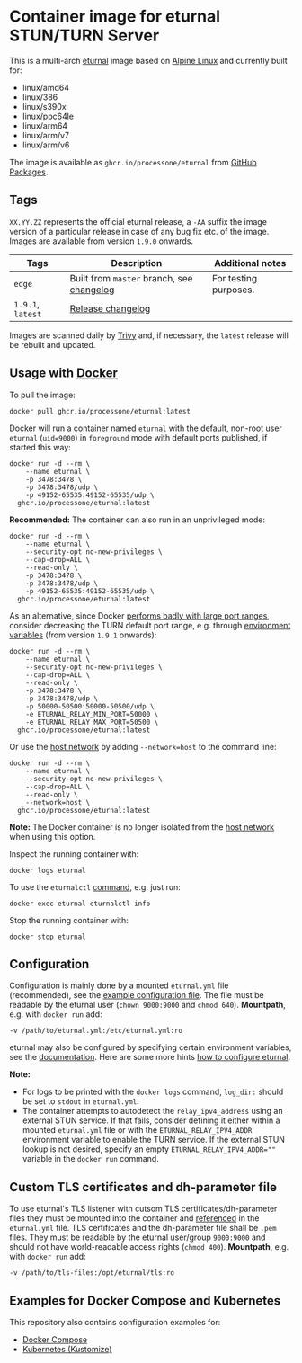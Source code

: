 # Container image for eturnal STUN/TURN Server

This is a multi-arch [eturnal](https://eturnal.net/) image based on [Alpine Linux](https://alpinelinux.org) and currently built for:

* linux/amd64
* linux/386
* linux/s390x
* linux/ppc64le
* linux/arm64
* linux/arm/v7
* linux/arm/v6

The image is available as `ghcr.io/processone/eturnal` from [GitHub Packages](https://github.com/processone/eturnal/pkgs/container/eturnal).

## Tags

`XX.YY.ZZ` represents the official eturnal release, a `-AA` suffix the image version of a particular release in case of any bug fix etc. of the image. Images are available from version `1.9.0` onwards.

| Tags  | Description  | Additional notes  |
| ------------ | ------------ | ------------ |
| `edge`  | Built from `master` branch, see [changelog](https://github.com/processone/eturnal/blob/master/CHANGELOG.md)  | For testing purposes.  |
| `1.9.1`, `latest`  | [Release changelog](https://github.com/processone/eturnal/releases/tag/1.9.1)  |   |

Images are scanned daily by [Trivy](https://www.aquasec.com/products/trivy) and, if necessary, the `latest` release will be rebuilt and updated.

## Usage with [Docker](https://www.docker.com)

To pull the image:

    docker pull ghcr.io/processone/eturnal:latest

Docker will run a container named `eturnal` with the default, non-root user `eturnal` (`uid=9000`) in `foreground` mode with default ports published, if started this way:

```shell
docker run -d --rm \
    --name eturnal \
    -p 3478:3478 \
    -p 3478:3478/udp \
    -p 49152-65535:49152-65535/udp \
  ghcr.io/processone/eturnal:latest
```

**Recommended:** The container can also run in an unprivileged mode:

```shell
docker run -d --rm \
    --name eturnal \
    --security-opt no-new-privileges \
    --cap-drop=ALL \
    --read-only \
    -p 3478:3478 \
    -p 3478:3478/udp \
    -p 49152-65535:49152-65535/udp \
  ghcr.io/processone/eturnal:latest
```

As an alternative, since Docker [performs badly with large port ranges](https://github.com/instrumentisto/coturn-docker-image/issues/3), consider decreasing the TURN default port range, e.g. through [environment variables](https://eturnal.net/documentation/#Environment_Variables) (from version `1.9.1` onwards):

```shell
docker run -d --rm \
    --name eturnal \
    --security-opt no-new-privileges \
    --cap-drop=ALL \
    --read-only \
    -p 3478:3478 \
    -p 3478:3478/udp \
    -p 50000-50500:50000-50500/udp \
    -e ETURNAL_RELAY_MIN_PORT=50000 \
    -e ETURNAL_RELAY_MAX_PORT=50500 \
  ghcr.io/processone/eturnal:latest
```

Or use the [host network](https://docs.docker.com/network/host/) by adding `--network=host` to the command line:

```shell
docker run -d --rm \
    --name eturnal \
    --security-opt no-new-privileges \
    --cap-drop=ALL \
    --read-only \
    --network=host \
  ghcr.io/processone/eturnal:latest
```

**Note:** The Docker container is no longer isolated from the [host network](https://docs.docker.com/network/host/) when using this option.

Inspect the running container with:

    docker logs eturnal

To use the `eturnalctl` [command](https://eturnal.net/documentation/#Operation), e.g. just run:

    docker exec eturnal eturnalctl info

Stop the running container with:

    docker stop eturnal

## Configuration

Configuration is mainly done by a mounted `eturnal.yml` file (recommended), see the [example configuration file](https://github.com/processone/eturnal/blob/master/config/eturnal.yml). The file must be readable by the eturnal user (`chown 9000:9000` and `chmod 640`). **Mountpath**, e.g. with `docker run` add:

    -v /path/to/eturnal.yml:/etc/eturnal.yml:ro

eturnal may also be configured by specifying certain environment variables, see the [documentation](https://eturnal.net/documentation/#Environment_Variables). Here are some more hints [how to configure eturnal](https://eturnal.net/documentation/#Global_Configuration).

**Note:** 

* For logs to be printed with the `docker logs` command, `log_dir:` should be set to `stdout` in `eturnal.yml`.
* The container attempts to autodetect the `relay_ipv4_address` using an external STUN service. If that fails, consider defining it either within a mounted `eturnal.yml` file or with the `ETURNAL_RELAY_IPV4_ADDR` environment variable to enable the TURN service. If the external STUN lookup is not desired, specify an empty `ETURNAL_RELAY_IPV4_ADDR=""` variable in the `docker run` command. 

## Custom TLS certificates and dh-parameter file

To use eturnal's TLS listener with cutsom TLS certificates/dh-parameter files they must be mounted into the container and [referenced](https://eturnal.net/documentation/#tls_crt_file) in the `eturnal.yml` file. TLS certificates and the dh-parameter file shall be `.pem` files. They must be readable by the eturnal user/group `9000:9000` and should not have world-readable access rights (`chmod 400`). **Mountpath**, e.g. with `docker run` add:

    -v /path/to/tls-files:/opt/eturnal/tls:ro

## Examples for Docker Compose and Kubernetes

This repository also contains configuration examples for:

* [Docker Compose](https://github.com/processone/eturnal/tree/master/docker-k8s/examples/docker-compose)
* [Kubernetes (Kustomize)](https://github.com/processone/eturnal/tree/master/docker-k8s/examples/kubernetes-kustomize)
